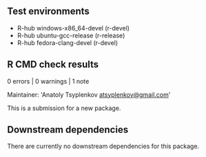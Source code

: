 ## Test environments
- R-hub windows-x86_64-devel (r-devel)
- R-hub ubuntu-gcc-release (r-release)
- R-hub fedora-clang-devel (r-devel)

## R CMD check results

0 errors | 0 warnings | 1 note

Maintainer: 'Anatoly Tsyplenkov <atsyplenkov@gmail.com>'

This is a submission for a new package.

## Downstream dependencies
There are currently no downstream dependencies for this package.
